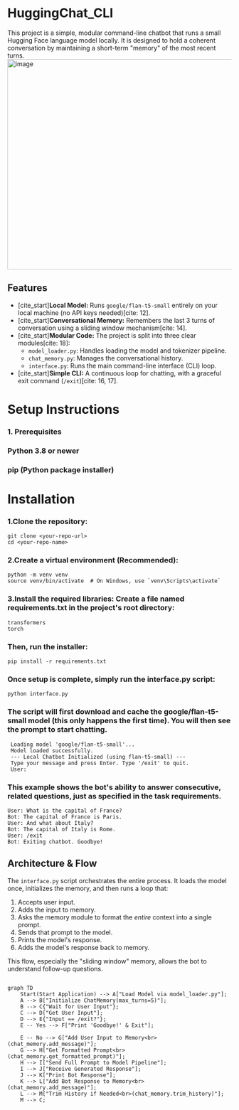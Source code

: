 ﻿# HuggingChat_CLI

This project is a simple, modular command-line chatbot that runs a small Hugging Face language model locally. It is designed to hold a coherent conversation by maintaining a short-term "memory" of the most recent turns.
<img width="1373" height="473" alt="image" src="https://github.com/user-attachments/assets/8fca452f-2340-4a89-9ef7-c6fb0a35e798" />


## Features

* [cite_start]**Local Model:** Runs `google/flan-t5-small` entirely on your local machine (no API keys needed)[cite: 12].
* [cite_start]**Conversational Memory:** Remembers the last 3 turns of conversation using a sliding window mechanism[cite: 14].
* [cite_start]**Modular Code:** The project is split into three clear modules[cite: 18]:
    * `model_loader.py`: Handles loading the model and tokenizer pipeline.
    * `chat_memory.py`: Manages the conversational history.
    * `interface.py`: Runs the main command-line interface (CLI) loop.
* [cite_start]**Simple CLI:** A continuous loop for chatting, with a graceful exit command (`/exit`)[cite: 16, 17].


# Setup Instructions
### 1. Prerequisites
###  Python 3.8 or newer
###   pip (Python package installer)

# Installation
### 1.Clone the repository:
    git clone <your-repo-url>
    cd <your-repo-name>
### 2.Create a virtual environment (Recommended):
    python -m venv venv
    source venv/bin/activate  # On Windows, use `venv\Scripts\activate`
### 3.Install the required libraries: Create a file named requirements.txt in the project's root directory:
    transformers
    torch
### Then, run the installer:
    pip install -r requirements.txt
### Once setup is complete, simply run the interface.py script:
    python interface.py

### The script will first download and cache the google/flan-t5-small model (this only happens the first time). You will then see the prompt to start chatting.
     Loading model 'google/flan-t5-small'...
     Model loaded successfully.
     --- Local Chatbot Initialized (using flan-t5-small) ---
     Type your message and press Enter. Type '/exit' to quit.
     User:

### This example shows the bot's ability to answer consecutive, related questions, just as specified in the task requirements.
    User: What is the capital of France?
    Bot: The capital of France is Paris.
    User: And what about Italy?
    Bot: The capital of Italy is Rome.
    User: /exit
    Bot: Exiting chatbot. Goodbye!
		
## Architecture & Flow

The `interface.py` script orchestrates the entire process. It loads the model once, initializes the memory, and then runs a loop that:
1.  Accepts user input.
2.  Adds the input to memory.
3.  Asks the memory module to format the *entire* context into a single prompt.
4.  Sends that prompt to the model.
5.  Prints the model's response.
6.  Adds the model's response back to memory.

This flow, especially the "sliding window" memory, allows the bot to understand follow-up questions.

```mermaid

graph TD
    Start(Start Application) --> A["Load Model via model_loader.py"];
    A --> B["Initialize ChatMemory(max_turns=5)"];
    B --> C{"Wait for User Input"};
    C --> D["Get User Input"];
    D --> E{"Input == /exit?"};
    E -- Yes --> F["Print 'Goodbye!' & Exit"];
    
    E -- No --> G["Add User Input to Memory<br>(chat_memory.add_message)"];
    G --> H["Get Formatted Prompt<br>(chat_memory.get_formatted_prompt)"];
    H --> I["Send Full Prompt to Model Pipeline"];
    I --> J["Receive Generated Response"];
    J --> K["Print Bot Response"];
    K --> L["Add Bot Response to Memory<br>(chat_memory.add_message)"];
    L --> M["Trim History if Needed<br>(chat_memory.trim_history)"];
    M --> C;
		



